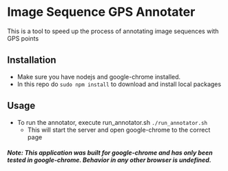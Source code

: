 # Image Sequence GPS Annotater
This is a tool to speed up the process of annotating image sequences with GPS points

## Installation
- Make sure you have nodejs and google-chrome installed. 
- In this repo do `sudo npm install` to download and install local packages
 
## Usage
- To run the annotator, execute run_annotator.sh `./run_annotator.sh`
    - This will start the server and open google-chrome to the correct page
    
##### Note: This application was built for google-chrome and has only been tested in google-chrome. Behavior in any other browser is undefined.